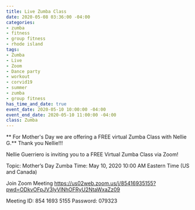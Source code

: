 ```yaml
---
title: Live Zumba Class
date: 2020-05-08 03:36:00 -04:00
categories:
- zumba
- fitness
- group fitness
- rhode island
tags:
- Zumba
- Live
- Zoom
- Dance party
- workout
- corvid19
- summer
- zumba
- group fitness
has_time_and_date: true
event_date: 2020-05-10 10:00:00 -04:00
event_end_date: 2020-05-10 11:00:00 -04:00
class: Zumba
---
```


** For Mother's Day we are offering a FREE virtual Zumba Class with Nellie G.**   Thank you Nellie!!!

Nellie Guerriero is inviting you to a FREE Virtual Zumba Class via Zoom! 

Topic: Mother’s Day Zumba
Time: May 10, 2020 10:00 AM Eastern Time (US and Canada)

Join Zoom Meeting
https://us02web.zoom.us/j/85416935155?pwd=ODkvOFpJV3lyVlNhOFRyU2NtaWxaZz09

Meeting ID: 854 1693 5155
Password: 079323
